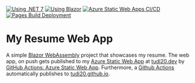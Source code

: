 [![Using .NET 7](https://img.shields.io/badge/.NET-7-informational)](https://dotnet.microsoft.com/en-us/download/dotnet/7.0)
[![Using Blazor](https://img.shields.io/badge/Framework-Blazor-informational)](https://dotnet.microsoft.com/en-us/apps/aspnet/web-apps/blazor)
[![Azure Static Web Apps CI/CD](https://github.com/Tudi20/Tudi20.github.io/actions/workflows/azure-static-web-apps-white-sky-0c1a4fb03.yml/badge.svg)](https://github.com/Tudi20/Tudi20.github.io/actions/workflows/azure-static-web-apps-white-sky-0c1a4fb03.yml)
[![Pages Build Deployment](https://github.com/Tudi20/Tudi20.github.io/actions/workflows/pages/pages-build-deployment/badge.svg)](https://github.com/Tudi20/Tudi20.github.io/actions/workflows/pages/pages-build-deployment)
# My Resume Web App
A simple [Blazor WebAssembly](https://dotnet.microsoft.com/en-us/apps/aspnet/web-apps/blazor) project that showcases my resume. The web app, on push gets published to my [Azure Static Web App](https://learn.microsoft.com/en-us/azure/static-web-apps/overview) at [tudi20.dev](https://tudi20.dev) by [GitHub Actions: Azure Static Web App](https://github.com/Tudi20/Tudi20.github.io/actions/workflows/azure-static-web-apps-white-sky-0c1a4fb03.yml).
Furthermore, a [Github Actions](https://github.com/Tudi20/Tudi20.github.io/actions/workflows/pages/pages-build-deployment) automatically publishes to [tudi20.github.io](https://tudi20.github.io/).
